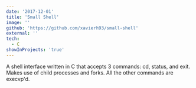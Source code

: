 ```yaml
---
date: '2017-12-01'
title: 'Small Shell'
image: ''
github: 'https://github.com/xavierh93/small-shell'
external: ''
tech:
  - C
showInProjects: 'true'
---
```


A shell interface written in C that accepts 3 commands: cd, status, and exit. Makes use of child processes and forks. All the other commands are execvp'd.
